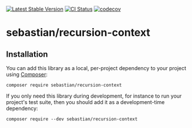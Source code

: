 [![Latest Stable Version](https://poser.pugx.org/sebastian/recursion-context/v)](https://packagist.org/packages/sebastian/recursion-context)
[![CI Status](https://github.com/sebastianbergmann/recursion-context/workflows/CI/badge.svg)](https://github.com/sebastianbergmann/recursion-context/actions)
[![codecov](https://codecov.io/gh/sebastianbergmann/recursion-context/branch/main/graph/badge.svg)](https://codecov.io/gh/sebastianbergmann/recursion-context)

# sebastian/recursion-context

## Installation

You can add this library as a local, per-project dependency to your project using [Composer](https://getcomposer.org/):

```
composer require sebastian/recursion-context
```

If you only need this library during development, for instance to run your project's test suite, then you should add it as a development-time dependency:

```
composer require --dev sebastian/recursion-context
```
